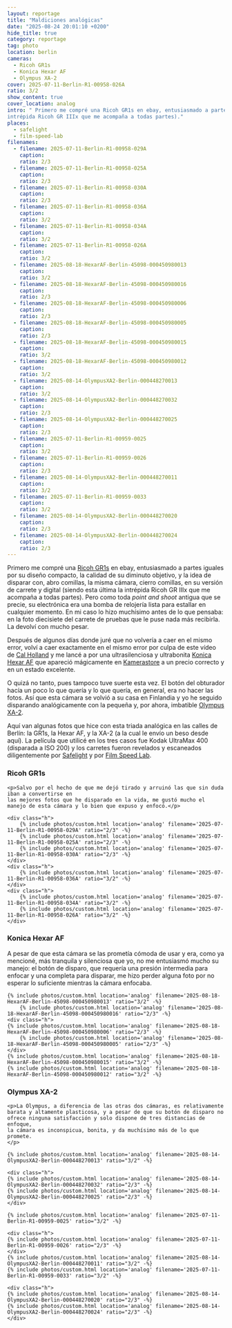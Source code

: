 ```yaml
---
layout: reportage
title: "Maldiciones analógicas"
date: "2025-08-24 20:01:10 +0200"
hide_title: true
category: reportage
tag: photo
location: berlin
cameras:
  - Ricoh GR1s
  - Konica Hexar AF
  - Olympus XA-2
cover: 2025-07-11-Berlin-R1-00958-026A
ratio: 3/2
show_content: true
cover_location: analog
intro: " Primero me compré una Ricoh GR1s en ebay, entusiasmado a partes iguales por su diseño compacto, la calidad de su diminuto objetivo, y la idea de disparar con, abro comillas, la misma cámara, cierro comillas, en su versión de carrete y digital (siendo esta última la
intrépida Ricoh GR IIIx que me acompaña a todas partes)."
places:
  - safelight
  - film-speed-lab
filenames:
  - filename: 2025-07-11-Berlin-R1-00958-029A
    caption:
    ratio: 2/3
  - filename: 2025-07-11-Berlin-R1-00958-025A
    caption:
    ratio: 2/3
  - filename: 2025-07-11-Berlin-R1-00958-030A
    caption:
    ratio: 2/3
  - filename: 2025-07-11-Berlin-R1-00958-036A
    caption:
    ratio: 3/2
  - filename: 2025-07-11-Berlin-R1-00958-034A
    caption:
    ratio: 3/2
  - filename: 2025-07-11-Berlin-R1-00958-026A
    caption:
    ratio: 3/2
  - filename: 2025-08-18-HexarAF-Berlin-45098-000450980013
    caption:
    ratio: 3/2
  - filename: 2025-08-18-HexarAF-Berlin-45098-000450980016
    caption:
    ratio: 2/3
  - filename: 2025-08-18-HexarAF-Berlin-45098-000450980006
    caption:
    ratio: 2/3
  - filename: 2025-08-18-HexarAF-Berlin-45098-000450980005
    caption:
    ratio: 2/3
  - filename: 2025-08-18-HexarAF-Berlin-45098-000450980015
    caption:
    ratio: 3/2
  - filename: 2025-08-18-HexarAF-Berlin-45098-000450980012
    caption:
    ratio: 3/2
  - filename: 2025-08-14-OlympusXA2-Berlin-000448270013
    caption:
    ratio: 3/2
  - filename: 2025-08-14-OlympusXA2-Berlin-000448270032
    caption:
    ratio: 2/3
  - filename: 2025-08-14-OlympusXA2-Berlin-000448270025
    caption:
    ratio: 2/3
  - filename: 2025-07-11-Berlin-R1-00959-0025
    caption:
    ratio: 3/2
  - filename: 2025-07-11-Berlin-R1-00959-0026
    caption:
    ratio: 2/3
  - filename: 2025-08-14-OlympusXA2-Berlin-000448270011
    caption:
    ratio: 3/2
  - filename: 2025-07-11-Berlin-R1-00959-0033
    caption:
    ratio: 3/2
  - filename: 2025-08-14-OlympusXA2-Berlin-000448270020
    caption:
    ratio: 2/3
  - filename: 2025-08-14-OlympusXA2-Berlin-000448270024
    caption:
    ratio: 2/3
---
```


Primero me compré una [Ricoh
GR1s](https://en.wikipedia.org/wiki/Ricoh_GR_film_cameras) en ebay, entusiasmado a
partes iguales por su diseño compacto, la calidad de su diminuto objetivo, y la
idea de disparar con, abro comillas, la misma cámara, cierro comillas, en su versión de carrete y digital (siendo esta última la
intrépida Ricoh GR IIIx que me acompaña a todas partes). Pero como toda _point and
shoot_ antigua que se precie, su electrónica era una bomba de relojería lista para estallar en
cualquier momento. En mi caso lo hizo muchísimo antes de lo que pensaba: en la
foto diecisiete del carrete de pruebas que le puse nada más recibirla. La devolví con mucho pesar.

Después de algunos días donde juré que no volvería a caer en el mismo error,
volví a caer exactamente en el mismo error por culpa de este vídeo de [Cal
Holland](https://www.youtube.com/watch?v=NQlPBWIPTus) y me lancé a por una
ultrasilenciosa y ultrabonita [Konica Hexar
AF](https://en.wikipedia.org/wiki/Konica_Hexar) que apareció mágicamente en
[Kamerastore](https://kamerastore.com) a un precio correcto y en un estado
excelente.

O quizá no tanto, pues tampoco tuve suerte esta vez. El botón del obturador hacía un poco lo que
quería y lo que quería, en general, era no hacer las fotos. Así que esta cámara
se volvió a su casa en Finlandia y yo he seguido disparando analógicamente
con la pequeña y, por ahora, imbatible [Olympus XA-2](https://en.wikipedia.org/wiki/Olympus_XA).

Aquí van algunas fotos que hice con esta triada analógica en las calles de Berlín: la
GR1s, la Hexar AF, y la XA-2 (a la cual le envío un beso desde aquí). La
película que utilicé en los tres casos fue Kodak UltraMax 400 (disparada a ISO 200) y los carretes fueron revelados y escaneados diligentemente por
[Safelight](/maps/berlin/safelight) y por [Film Speed Lab](/maps/berlin/film-speed-lab).

<div class="g">
    <h3>Ricoh GR1s</h3>
    
    <p>Salvo por el hecho de que me dejó tirado y arruinó las que sin duda iban a convertirse en
    las mejores fotos que he disparado en la vida, me gustó mucho el manejo de esta cámara y lo bien que expuso y enfocó.</p>

    <div class="h">
        {% include photos/custom.html location='analog' filename='2025-07-11-Berlin-R1-00958-029A' ratio="2/3" -%}
        {% include photos/custom.html location='analog' filename='2025-07-11-Berlin-R1-00958-025A' ratio="2/3" -%}
        {% include photos/custom.html location='analog' filename='2025-07-11-Berlin-R1-00958-030A' ratio="2/3" -%}
    </div>
    <div class="h">
        {% include photos/custom.html location='analog' filename='2025-07-11-Berlin-R1-00958-036A' ratio="3/2" -%}
    </div>
    <div class="h">
        {% include photos/custom.html location='analog' filename='2025-07-11-Berlin-R1-00958-034A' ratio="3/2" -%}
        {% include photos/custom.html location='analog' filename='2025-07-11-Berlin-R1-00958-026A' ratio="3/2" -%}
    </div>

</div>

<div class="g has-margin-top">
    <h3>Konica Hexar AF</h3>
    <p>A pesar de que esta cámara se las prometía cómoda de usar y era,
        como ya mencioné, más tranquila y silenciosa que yo, no me entusiasmó
        mucho su manejo: el botón de disparo, que requería una presión
        intermedia para enfocar y una completa para disparar, me hizo perder alguna foto por no esperar lo suficiente mientras la cámara enfocaba.
    </p>

    {% include photos/custom.html location='analog' filename='2025-08-18-HexarAF-Berlin-45098-000450980013' ratio="3/2" -%}
        {% include photos/custom.html location='analog' filename='2025-08-18-HexarAF-Berlin-45098-000450980016' ratio="2/3" -%}
    <div class="h">
    {% include photos/custom.html location='analog' filename='2025-08-18-HexarAF-Berlin-45098-000450980006' ratio="2/3" -%}
        {% include photos/custom.html location='analog' filename='2025-08-18-HexarAF-Berlin-45098-000450980005' ratio="2/3" -%}
    </div>
    {% include photos/custom.html location='analog' filename='2025-08-18-HexarAF-Berlin-45098-000450980015' ratio="3/2" -%}
    {% include photos/custom.html location='analog' filename='2025-08-18-HexarAF-Berlin-45098-000450980012' ratio="3/2" -%}

</div>

<div class="g has-margin-top">
    <h3>Olympus XA-2</h3>

    <p>La Olympus, a diferencia de las otras dos cámaras, es relativamente
    barata y altamente plasticosa, y a pesar de que su botón de disparo no
    ofrece ninguna satisfacción y solo dispone de tres distancias de enfoque,
    la cámara es inconspicua, bonita, y da muchísimo más de lo que promete.
    </p>

    {% include photos/custom.html location='analog' filename='2025-08-14-OlympusXA2-Berlin-000448270013' ratio="3/2" -%}

    <div class="h">
    {% include photos/custom.html location='analog' filename='2025-08-14-OlympusXA2-Berlin-000448270032' ratio="2/3" -%}
    {% include photos/custom.html location='analog' filename='2025-08-14-OlympusXA2-Berlin-000448270025' ratio="2/3" -%}
    </div>

    {% include photos/custom.html location='analog' filename='2025-07-11-Berlin-R1-00959-0025' ratio="3/2" -%}

    <div class="h">
    {% include photos/custom.html location='analog' filename='2025-07-11-Berlin-R1-00959-0026' ratio="2/3" -%}
    </div>
    {% include photos/custom.html location='analog' filename='2025-08-14-OlympusXA2-Berlin-000448270011' ratio="3/2" -%}
    {% include photos/custom.html location='analog' filename='2025-07-11-Berlin-R1-00959-0033' ratio="3/2" -%}

    <div class="h">
    {% include photos/custom.html location='analog' filename='2025-08-14-OlympusXA2-Berlin-000448270020' ratio="2/3" -%}
    {% include photos/custom.html location='analog' filename='2025-08-14-OlympusXA2-Berlin-000448270024' ratio="2/3" -%}
    </div>

</div>
